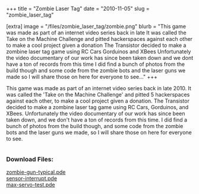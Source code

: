 +++
title = "Zombie Laser Tag"
date = "2010-11-05"
slug = "zombie_laser_tag"

[extra]
image = "/files/zombie_laser_tag/zombie.png"
blurb = "This game was made as part of an internet video series back in late  It was called the Take on the Machine Challenge and pitted  hackerspaces against each other to make a cool project given a donation The Transistor decided to make a zombine laser tag game using RC Cars Gorduinos and XBees Unfortunately the video documentary of our work has since been taken down and we dont have a ton of records from this time I did find a bunch of photos from the build though and some code from the zombie bots and the laser guns we made so I will share those on here for everyone to see..."
+++

This game was made as part of an internet video series back in late 2010. It was called the 'Take on the Machine Challenge' and pitted 5 hackerspaces against each other, to make a cool project given a donation. The Transistor decided to make a zombine laser tag game using RC Cars, Gorduinos, and XBees. Unfortunately the video documentary of our work has since been taken down, and we don't have a ton of records from this time. I did find a bunch of photos from the build though, and some code from the zombie bots and the laser guns we made, so I will share those on here for everyone to see.

<div class="post-images">
<div class="post-image-holder">
<a class="image_link" target="_blank" href="/files/zombie_laser_tag/img-1671.jpg">
<img class="post-image" src="/files/zombie_laser_tag/img-1671.jpg" title="" alt=""></a>
</div>
<div class="post-image-holder">
<a class="image_link" target="_blank" href="/files/zombie_laser_tag/img-1675.jpg">
<img class="post-image" src="/files/zombie_laser_tag/img-1675.jpg" title="" alt=""></a>
</div>
<div class="post-image-holder">
<a class="image_link" target="_blank" href="/files/zombie_laser_tag/img-1670.jpg">
<img class="post-image" src="/files/zombie_laser_tag/img-1670.jpg" title="" alt=""></a>
</div>
<div class="post-image-holder">
<a class="image_link" target="_blank" href="/files/zombie_laser_tag/img-1674.jpg">
<img class="post-image" src="/files/zombie_laser_tag/img-1674.jpg" title="" alt=""></a>
</div>
<div class="post-image-holder">
<a class="image_link" target="_blank" href="/files/zombie_laser_tag/img-1678.jpg">
<img class="post-image" src="/files/zombie_laser_tag/img-1678.jpg" title="" alt=""></a>
</div>
<div class="post-image-holder">
<a class="image_link" target="_blank" href="/files/zombie_laser_tag/img-1672.jpg">
<img class="post-image" src="/files/zombie_laser_tag/img-1672.jpg" title="" alt=""></a>
</div>
<div class="post-image-holder">
<a class="image_link" target="_blank" href="/files/zombie_laser_tag/img-1677.jpg">
<img class="post-image" src="/files/zombie_laser_tag/img-1677.jpg" title="" alt=""></a>
</div>
<div class="post-image-holder">
<a class="image_link" target="_blank" href="/files/zombie_laser_tag/img-1679.jpg">
<img class="post-image" src="/files/zombie_laser_tag/img-1679.jpg" title="" alt=""></a>
</div>
<div class="post-image-holder">
<a class="image_link" target="_blank" href="/files/zombie_laser_tag/img-1682.jpg">
<img class="post-image" src="/files/zombie_laser_tag/img-1682.jpg" title="" alt=""></a>
</div>
<div class="post-image-holder">
<a class="image_link" target="_blank" href="/files/zombie_laser_tag/img-1683.jpg">
<img class="post-image" src="/files/zombie_laser_tag/img-1683.jpg" title="" alt=""></a>
</div>
<div class="post-image-holder">
<a class="image_link" target="_blank" href="/files/zombie_laser_tag/img-1693.jpg">
<img class="post-image" src="/files/zombie_laser_tag/img-1693.jpg" title="" alt=""></a>
</div>
<div class="post-image-holder">
<a class="image_link" target="_blank" href="/files/zombie_laser_tag/img-1684.jpg">
<img class="post-image" src="/files/zombie_laser_tag/img-1684.jpg" title="" alt=""></a>
</div>
<div class="post-image-holder">
<a class="image_link" target="_blank" href="/files/zombie_laser_tag/img-1690.jpg">
<img class="post-image" src="/files/zombie_laser_tag/img-1690.jpg" title="" alt=""></a>
</div>
<div class="post-image-holder">
<a class="image_link" target="_blank" href="/files/zombie_laser_tag/img-1686.jpg">
<img class="post-image" src="/files/zombie_laser_tag/img-1686.jpg" title="" alt=""></a>
</div>
<div class="post-image-holder">
<a class="image_link" target="_blank" href="/files/zombie_laser_tag/img-1694.jpg">
<img class="post-image" src="/files/zombie_laser_tag/img-1694.jpg" title="" alt=""></a>
</div>
<div class="post-image-holder">
<a class="image_link" target="_blank" href="/files/zombie_laser_tag/img-1698.jpg">
<img class="post-image" src="/files/zombie_laser_tag/img-1698.jpg" title="" alt=""></a>
</div>
<div class="post-image-holder">
<a class="image_link" target="_blank" href="/files/zombie_laser_tag/img-1695.jpg">
<img class="post-image" src="/files/zombie_laser_tag/img-1695.jpg" title="" alt=""></a>
</div>
<div class="post-image-holder">
<a class="image_link" target="_blank" href="/files/zombie_laser_tag/img-1699.jpg">
<img class="post-image" src="/files/zombie_laser_tag/img-1699.jpg" title="" alt=""></a>
</div>
<div class="post-image-holder">
<a class="image_link" target="_blank" href="/files/zombie_laser_tag/img-1696.jpg">
<img class="post-image" src="/files/zombie_laser_tag/img-1696.jpg" title="" alt=""></a>
</div>
<div class="post-image-holder">
<a class="image_link" target="_blank" href="/files/zombie_laser_tag/img-1700.jpg">
<img class="post-image" src="/files/zombie_laser_tag/img-1700.jpg" title="" alt=""></a>
</div>
<div class="post-image-holder">
<a class="image_link" target="_blank" href="/files/zombie_laser_tag/img-1703.jpg">
<img class="post-image" src="/files/zombie_laser_tag/img-1703.jpg" title="" alt=""></a>
</div>
<div class="post-image-holder">
<a class="image_link" target="_blank" href="/files/zombie_laser_tag/img-1701.jpg">
<img class="post-image" src="/files/zombie_laser_tag/img-1701.jpg" title="" alt=""></a>
</div>
<div class="post-image-holder">
<a class="image_link" target="_blank" href="/files/zombie_laser_tag/img-1704.jpg">
<img class="post-image" src="/files/zombie_laser_tag/img-1704.jpg" title="" alt=""></a>
</div>
<div class="post-image-holder">
<a class="image_link" target="_blank" href="/files/zombie_laser_tag/img-1702.jpg">
<img class="post-image" src="/files/zombie_laser_tag/img-1702.jpg" title="" alt=""></a>
</div>
<div class="post-image-holder">
<a class="image_link" target="_blank" href="/files/zombie_laser_tag/img-1879.jpg">
<img class="post-image" src="/files/zombie_laser_tag/img-1879.jpg" title="" alt=""></a>
</div>
<div class="post-image-holder">
<a class="image_link" target="_blank" href="/files/zombie_laser_tag/img-1910.jpg">
<img class="post-image" src="/files/zombie_laser_tag/img-1910.jpg" title="" alt=""></a>
</div>
<div class="post-image-holder">
<a class="image_link" target="_blank" href="/files/zombie_laser_tag/img-1925.jpg">
<img class="post-image" src="/files/zombie_laser_tag/img-1925.jpg" title="" alt=""></a>
</div>
<div class="post-image-holder">
<a class="image_link" target="_blank" href="/files/zombie_laser_tag/img-1912.jpg">
<img class="post-image" src="/files/zombie_laser_tag/img-1912.jpg" title="" alt=""></a>
</div>
<div class="post-image-holder">
<a class="image_link" target="_blank" href="/files/zombie_laser_tag/img-1881.jpg">
<img class="post-image" src="/files/zombie_laser_tag/img-1881.jpg" title="" alt=""></a>
</div>
<div class="post-image-holder">
<a class="image_link" target="_blank" href="/files/zombie_laser_tag/img-1880.jpg">
<img class="post-image" src="/files/zombie_laser_tag/img-1880.jpg" title="" alt=""></a>
</div>
<div class="post-image-holder">
<a class="image_link" target="_blank" href="/files/zombie_laser_tag/img-1926.jpg">
<img class="post-image" src="/files/zombie_laser_tag/img-1926.jpg" title="" alt=""></a>
</div>
<div class="post-image-holder">
<a class="image_link" target="_blank" href="/files/zombie_laser_tag/img-1927.jpg">
<img class="post-image" src="/files/zombie_laser_tag/img-1927.jpg" title="" alt=""></a>
</div>
<div class="post-image-holder">
<a class="image_link" target="_blank" href="/files/zombie_laser_tag/img-1928.jpg">
<img class="post-image" src="/files/zombie_laser_tag/img-1928.jpg" title="" alt=""></a>
</div>
<div class="post-image-holder">
<a class="image_link" target="_blank" href="/files/zombie_laser_tag/img-1930.jpg">
<img class="post-image" src="/files/zombie_laser_tag/img-1930.jpg" title="" alt=""></a>
</div>
<div class="post-image-holder">
<a class="image_link" target="_blank" href="/files/zombie_laser_tag/img-1931.jpg">
<img class="post-image" src="/files/zombie_laser_tag/img-1931.jpg" title="" alt=""></a>
</div>
<div class="post-image-holder">
<a class="image_link" target="_blank" href="/files/zombie_laser_tag/img-1929.jpg">
<img class="post-image" src="/files/zombie_laser_tag/img-1929.jpg" title="" alt=""></a>
</div>
<div class="post-image-holder">
<a class="image_link" target="_blank" href="/files/zombie_laser_tag/img-1932.jpg">
<img class="post-image" src="/files/zombie_laser_tag/img-1932.jpg" title="" alt=""></a>
</div>
<div class="post-image-holder">
<a class="image_link" target="_blank" href="/files/zombie_laser_tag/img-1933.jpg">
<img class="post-image" src="/files/zombie_laser_tag/img-1933.jpg" title="" alt=""></a>
</div>
<div class="post-image-holder">
<a class="image_link" target="_blank" href="/files/zombie_laser_tag/img-1941.jpg">
<img class="post-image" src="/files/zombie_laser_tag/img-1941.jpg" title="" alt=""></a>
</div>
<div class="post-image-holder">
<a class="image_link" target="_blank" href="/files/zombie_laser_tag/img-1942.jpg">
<img class="post-image" src="/files/zombie_laser_tag/img-1942.jpg" title="" alt=""></a>
</div>
<div class="post-image-holder">
<a class="image_link" target="_blank" href="/files/zombie_laser_tag/img-1943.jpg">
<img class="post-image" src="/files/zombie_laser_tag/img-1943.jpg" title="" alt=""></a>
</div>
<div class="post-image-holder">
<a class="image_link" target="_blank" href="/files/zombie_laser_tag/img-1947.jpg">
<img class="post-image" src="/files/zombie_laser_tag/img-1947.jpg" title="" alt=""></a>
</div>
<div class="post-image-holder">
<a class="image_link" target="_blank" href="/files/zombie_laser_tag/img-1945.jpg">
<img class="post-image" src="/files/zombie_laser_tag/img-1945.jpg" title="" alt=""></a>
</div>
<div class="post-image-holder">
<a class="image_link" target="_blank" href="/files/zombie_laser_tag/img-1944.jpg">
<img class="post-image" src="/files/zombie_laser_tag/img-1944.jpg" title="" alt=""></a>
</div>
<div class="post-image-holder">
<a class="image_link" target="_blank" href="/files/zombie_laser_tag/img-1951.jpg">
<img class="post-image" src="/files/zombie_laser_tag/img-1951.jpg" title="" alt=""></a>
</div>
<div class="post-image-holder">
<a class="image_link" target="_blank" href="/files/zombie_laser_tag/img-1950.jpg">
<img class="post-image" src="/files/zombie_laser_tag/img-1950.jpg" title="" alt=""></a>
</div>
<div class="post-image-holder">
<a class="image_link" target="_blank" href="/files/zombie_laser_tag/img-1948.jpg">
<img class="post-image" src="/files/zombie_laser_tag/img-1948.jpg" title="" alt=""></a>
</div>
<div class="post-image-holder">
<a class="image_link" target="_blank" href="/files/zombie_laser_tag/img-1952.jpg">
<img class="post-image" src="/files/zombie_laser_tag/img-1952.jpg" title="" alt=""></a>
</div>
<div class="post-image-holder">
<a class="image_link" target="_blank" href="/files/zombie_laser_tag/img-1953.jpg">
<img class="post-image" src="/files/zombie_laser_tag/img-1953.jpg" title="" alt=""></a>
</div>
<div class="post-image-holder">
<a class="image_link" target="_blank" href="/files/zombie_laser_tag/img-1954.jpg">
<img class="post-image" src="/files/zombie_laser_tag/img-1954.jpg" title="" alt=""></a>
</div>
<div class="post-image-holder">
<a class="image_link" target="_blank" href="/files/zombie_laser_tag/img-1957.jpg">
<img class="post-image" src="/files/zombie_laser_tag/img-1957.jpg" title="" alt=""></a>
</div>
<div class="post-image-holder">
<a class="image_link" target="_blank" href="/files/zombie_laser_tag/img-1955.jpg">
<img class="post-image" src="/files/zombie_laser_tag/img-1955.jpg" title="" alt=""></a>
</div>
<div class="post-image-holder">
<a class="image_link" target="_blank" href="/files/zombie_laser_tag/img-1956.jpg">
<img class="post-image" src="/files/zombie_laser_tag/img-1956.jpg" title="" alt=""></a>
</div>
<div class="post-image-holder">
<a class="image_link" target="_blank" href="/files/zombie_laser_tag/img-1960.jpg">
<img class="post-image" src="/files/zombie_laser_tag/img-1960.jpg" title="" alt=""></a>
</div>
<div class="post-image-holder">
<a class="image_link" target="_blank" href="/files/zombie_laser_tag/img-1959.jpg">
<img class="post-image" src="/files/zombie_laser_tag/img-1959.jpg" title="" alt=""></a>
</div>
<div class="post-image-holder">
<a class="image_link" target="_blank" href="/files/zombie_laser_tag/img-1961.jpg">
<img class="post-image" src="/files/zombie_laser_tag/img-1961.jpg" title="" alt=""></a>
</div>
<div class="post-image-holder">
<a class="image_link" target="_blank" href="/files/zombie_laser_tag/img-1964.jpg">
<img class="post-image" src="/files/zombie_laser_tag/img-1964.jpg" title="" alt=""></a>
</div>
<div class="post-image-holder">
<a class="image_link" target="_blank" href="/files/zombie_laser_tag/img-1965.jpg">
<img class="post-image" src="/files/zombie_laser_tag/img-1965.jpg" title="" alt=""></a>
</div>
<div class="post-image-holder">
<a class="image_link" target="_blank" href="/files/zombie_laser_tag/img-1966.jpg">
<img class="post-image" src="/files/zombie_laser_tag/img-1966.jpg" title="" alt=""></a>
</div>
<div class="post-image-holder">
<a class="image_link" target="_blank" href="/files/zombie_laser_tag/img-1968.jpg">
<img class="post-image" src="/files/zombie_laser_tag/img-1968.jpg" title="" alt=""></a>
</div>
<div class="post-image-holder">
<a class="image_link" target="_blank" href="/files/zombie_laser_tag/img-1967.jpg">
<img class="post-image" src="/files/zombie_laser_tag/img-1967.jpg" title="" alt=""></a>
</div>
<div class="post-image-holder">
<a class="image_link" target="_blank" href="/files/zombie_laser_tag/img-1970.jpg">
<img class="post-image" src="/files/zombie_laser_tag/img-1970.jpg" title="" alt=""></a>
</div>
<div class="post-image-holder">
<a class="image_link" target="_blank" href="/files/zombie_laser_tag/img-1969.jpg">
<img class="post-image" src="/files/zombie_laser_tag/img-1969.jpg" title="" alt=""></a>
</div>
</div>
<div class="post-files">
<h3>Download Files:</h3>
<div class="post-file">
<a href="/files/zombie_laser_tag/zombie-gun-typical.pde" target="_blank">zombie-gun-typical.pde</a>
</div>
<div class="post-file">
<a href="/files/zombie_laser_tag/sensor-interrupt.pde" target="_blank">sensor-interrupt.pde</a>
</div>
<div class="post-file">
<a href="/files/zombie_laser_tag/max-servo-test.pde" target="_blank">max-servo-test.pde</a>
</div>
</div>
